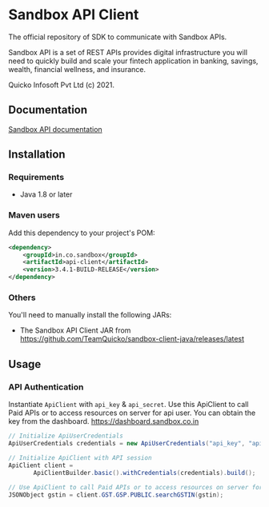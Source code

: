
# Sandbox API Client

The official repository of SDK to communicate with Sandbox APIs.

Sandbox API is a set of REST APIs provides digital infrastructure you will need to quickly build and scale your fintech application in banking, savings, wealth, financial wellness, and insurance.

Quicko Infosoft Pvt Ltd (c) 2021.

## Documentation

[Sandbox API documentation](http://docs.sandbox.co.in/)

## Installation
### Requirements

- Java 1.8 or later

### Maven users

Add this dependency to your project's POM:

```xml
<dependency>
    <groupId>in.co.sandbox</groupId>
    <artifactId>api-client</artifactId>
    <version>3.4.1-BUILD-RELEASE</version>
</dependency>
```

### Others

You'll need to manually install the following JARs:

- The Sandbox API Client JAR from <https://github.com/TeamQuicko/sandbox-client-java/releases/latest>

  
## Usage

### API Authentication

Instantiate `ApiClient` with `api_key` & `api_secret`. Use this ApiClient to call Paid APIs or to access resources on server for api user. You can obtain the key from the dashboard. <https://dashboard.sandbox.co.in>

```java
// Initialize ApiUserCredentials
ApiUserCredentials credentials = new ApiUserCredentials("api_key", "api_secret");

// Initialize ApiClient with API session
ApiClient client =
       ApiClientBuilder.basic().withCredentials(credentials).build();
	   
// Use ApiClient to call Paid APIs or to access resources on server for api user
JSONObject gstin = client.GST.GSP.PUBLIC.searchGSTIN(gstin);
```
